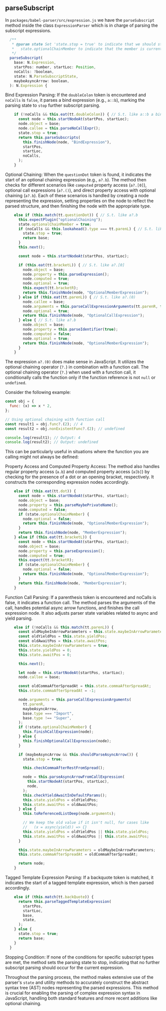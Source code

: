 ## parseSubscript

In `packages/babel-parser/src/expression.js` we have the `parseSubscript` method inside the class `ExpressionParser`
which is in charge of parsing the subscript expressions. 

```js
  /**
   * @param state Set 'state.stop = true' to indicate that we should stop parsing subscripts.
   *   state.optionalChainMember to indicate that the member is currently in OptionalChain
   */
  parseSubscript(
    base: N.Expression,
    startPos: number, startLoc: Position,
    noCalls: ?boolean,
    state: N.ParseSubscriptState,
    maybeAsyncArrow: boolean,
  ): N.Expression {
```

Bind Expression Parsing: If the `doubleColon` token is encountered and `noCalls` is `false`, it parses a bind expression (e.g., `a::b`), marking the parsing state to `stop` further subscript parsing.

```js
    if (!noCalls && this.eat(tt.doubleColon)) { // S.t. like a::b a binding expression
      const node = this.startNodeAt(startPos, startLoc);
      node.object = base;
      node.callee = this.parseNoCallExpr();
      state.stop = true;
      return this.parseSubscripts(
        this.finishNode(node, "BindExpression"),
        startPos,
        startLoc,
        noCalls,
      );
    } 
```
Optional Chaining: When the `questionDot` token is found, it indicates the start of an optional chaining expression (e.g., `a?.b`). The method then checks for different scenarios like `computed` property access (`a?.[0]`), optional call expressions (`a?.()`), and direct property access with optional chaining (`a?.b`). Each of these scenarios is handled by creating a node representing the expression, setting properties on the node to reflect the parsed structure, and then finishing the node with the appropriate type.

```js
    else if (this.match(tt.questionDot)) { // S.t. like a?.b
      this.expectPlugin("optionalChaining");
      state.optionalChainMember = true;
      if (noCalls && this.lookahead().type === tt.parenL) { // S.t. like a?.(0)
        state.stop = true;
        return base;
      }
      this.next();

      const node = this.startNodeAt(startPos, startLoc);

      if (this.eat(tt.bracketL)) { // S.t. like a?.[0]
        node.object = base;
        node.property = this.parseExpression();
        node.computed = true;
        node.optional = true;
        this.expect(tt.bracketR);
        return this.finishNode(node, "OptionalMemberExpression");
      } else if (this.eat(tt.parenL)) { // S.t. like a?.(0)
        node.callee = base;
        node.arguments = this.parseCallExpressionArguments(tt.parenR, false);
        node.optional = true;
        return this.finishNode(node, "OptionalCallExpression");
      } else { // S.t. like a?.b
        node.object = base;
        node.property = this.parseIdentifier(true);
        node.computed = false;
        node.optional = true;
        return this.finishNode(node, "OptionalMemberExpression");
      }
    } 
```

The expression `a?.(0)` does make sense in JavaScript. It utilizes the optional chaining operator (`?.`) in combination with a function call. The optional chaining operator (`?.`) when used with a function call, it conditionally calls the function only if the function reference is not `null` or `undefined`.

Consider the following example:

```javascript
const obj = {
  func: (x) => x * 2,
};

// Using optional chaining with function call
const result1 = obj.func?.(2); // 4
const result2 = obj.nonExistentFunc?.(2); // undefined

console.log(result1); // Output: 4
console.log(result2); // Output: undefined
```

This can be particularly useful in situations where the function you are calling might not always be defined:


Property Access and Computed Property Access: The method also handles regular property access (`a.b`) and computed property access (`a[b]`) by checking for the presence of a dot or an opening bracket, respectively. It constructs the corresponding expression nodes accordingly.

```js
    else if (this.eat(tt.dot)) {
      const node = this.startNodeAt(startPos, startLoc);
      node.object = base;
      node.property = this.parseMaybePrivateName();
      node.computed = false;
      if (state.optionalChainMember) {
        node.optional = false;
        return this.finishNode(node, "OptionalMemberExpression");
      }
      return this.finishNode(node, "MemberExpression");
    } else if (this.eat(tt.bracketL)) {
      const node = this.startNodeAt(startPos, startLoc);
      node.object = base;
      node.property = this.parseExpression();
      node.computed = true;
      this.expect(tt.bracketR);
      if (state.optionalChainMember) {
        node.optional = false;
        return this.finishNode(node, "OptionalMemberExpression");
      }
      return this.finishNode(node, "MemberExpression");
    } 
```    
Function Call Parsing: If a parenthesis token is encountered and noCalls is false, it indicates a function call. The method parses the arguments of the call, handles potential async arrow functions, and finishes the call expression node. It also adjusts parser state variables related to async and yield parsing.

```js 
    else if (!noCalls && this.match(tt.parenL)) {
      const oldMaybeInArrowParameters = this.state.maybeInArrowParameters;
      const oldYieldPos = this.state.yieldPos;
      const oldAwaitPos = this.state.awaitPos;
      this.state.maybeInArrowParameters = true;
      this.state.yieldPos = 0;
      this.state.awaitPos = 0;

      this.next();

      let node = this.startNodeAt(startPos, startLoc);
      node.callee = base;

      const oldCommaAfterSpreadAt = this.state.commaAfterSpreadAt;
      this.state.commaAfterSpreadAt = -1;

      node.arguments = this.parseCallExpressionArguments(
        tt.parenR,
        maybeAsyncArrow,
        base.type === "Import",
        base.type !== "Super",
      );
      if (!state.optionalChainMember) {
        this.finishCallExpression(node);
      } else {
        this.finishOptionalCallExpression(node);
      }

      if (maybeAsyncArrow && this.shouldParseAsyncArrow()) {
        state.stop = true;

        this.checkCommaAfterRestFromSpread();

        node = this.parseAsyncArrowFromCallExpression(
          this.startNodeAt(startPos, startLoc),
          node,
        );
        this.checkYieldAwaitInDefaultParams();
        this.state.yieldPos = oldYieldPos;
        this.state.awaitPos = oldAwaitPos;
      } else {
        this.toReferencedListDeep(node.arguments);

        // We keep the old value if it isn't null, for cases like
        //   (x = async(yield)) => {}
        this.state.yieldPos = oldYieldPos || this.state.yieldPos;
        this.state.awaitPos = oldAwaitPos || this.state.awaitPos;
      }

      this.state.maybeInArrowParameters = oldMaybeInArrowParameters;
      this.state.commaAfterSpreadAt = oldCommaAfterSpreadAt;

      return node;
    }
```
Tagged Template Expression Parsing: If a backquote token is matched, it indicates the start of a tagged template expression, which is then parsed accordingly.
```js
    else if (this.match(tt.backQuote)) {
      return this.parseTaggedTemplateExpression(
        startPos,
        startLoc,
        base,
        state,
      );
    } else {
      state.stop = true;
      return base;
    }
  }
```

Stopping Condition: If none of the conditions for specific subscript types are met, the method sets the parsing state to stop, indicating that no further subscript parsing should occur for the current expression.

Throughout the parsing process, the method makes extensive use of the parser's `state` and utility methods to accurately construct the abstract syntax tree (AST) nodes representing the parsed expressions. This method is crucial for enabling the parsing of complex expression syntax in JavaScript, handling both standard features and more recent additions like optional chaining.